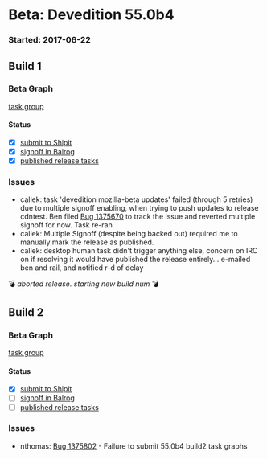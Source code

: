 # Beta: Devedition 55.0b4

### Started: 2017-06-22

## Build 1

### Beta Graph
[task group](https://tools.taskcluster.net/push-inspector/#/XXLNDFv7SZSWlY7PcYwLcw)


#### Status
- [x] [submit to Shipit](https://wiki.mozilla.org/Release:Release_Automation_on_Mercurial:Starting_a_Release#Submit_to_Ship_It)
- [x] [signoff in Balrog](../how-tos/relpro.md#3-signoffs)
- [x] [published release tasks](../how-tos/relpro.md#4-publish-release)

### Issues
- callek: task 'devedition mozilla-beta updates' failed (through 5 retries) due to multiple signoff enabling, when trying to push updates to release cdntest. Ben filed [Bug 1375670](https://bugzil.la/1375670) to track the issue and reverted multiple signoff for now. Task re-ran
- callek: Multiple Signoff (despite being backed out) required me to manually mark the release as published.
- callek: desktop human task didn't trigger anything else, concern on IRC on if resolving it would have published the release entirely... e-mailed ben and rail, and notified r-d of delay

:bomb: _aborted release. starting new build num_ :bomb:

## Build 2

### Beta Graph
[task group](https://tools.taskcluster.net/push-inspector/#/l-5mepecT7Od22-P1k5rZg)


#### Status
- [x] [submit to Shipit](https://wiki.mozilla.org/Release:Release_Automation_on_Mercurial:Starting_a_Release#Submit_to_Ship_It)
- [ ] [signoff in Balrog](../how-tos/relpro.md#3-signoffs)
- [ ] [published release tasks](../how-tos/relpro.md#4-publish-release)

### Issues
- nthomas: [Bug 1375802](https://bugzil.la/1375802) - Failure to submit 55.0b4 build2 task graphs


